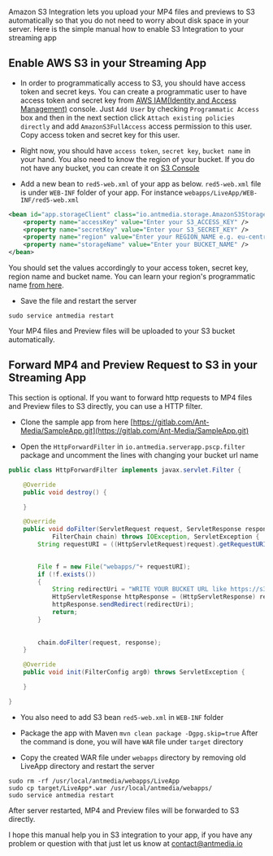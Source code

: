 Amazon S3 Integration lets you upload your MP4 files and previews to S3 automatically so that you do not need to worry about disk space in your server. Here is the simple manual how to enable S3 Integration to your streaming app 

##  Enable AWS S3 in your Streaming App

* In order to programmatically access to S3, you should have access token and secret keys. You can create a programmatic user to have access token and secret key from [AWS IAM(Identity and Access Management)](https://console.aws.amazon.com/iam/home#/users) console. Just `Add User` by checking `Programmatic Access` box and then in the next section click `Attach existing policies directly` and add `AmazonS3FullAccess` access permission to this user. Copy access token and secret key for this user. 

* Right now, you should have `access token`, `secret key`, `bucket name` in your hand. You also need to know the region of your bucket. If you do not have any bucket, you can create it on [S3 Console](https://s3.console.aws.amazon.com/s3/home)  

* Add a new bean to `red5-web.xml` of your app as below. `red5-web.xml` file is under `WEB-INF` folder of your app. For instance `webapps/LiveApp/WEB-INF/red5-web.xml`

```xml
<bean id="app.storageClient" class="io.antmedia.storage.AmazonS3StorageClient">
    <property name="accessKey" value="Enter your S3_ACCESS_KEY" />
    <property name="secretKey" value="Enter your S3_SECRET_KEY" />
    <property name="region" value="Enter your REGION_NAME e.g. eu-central-1" />
    <property name="storageName" value="Enter your BUCKET_NAME" />
</bean>
```

You should set the values accordingly to your access token, secret key, region name and bucket name. You can learn your region's programmatic name [from here](https://docs.aws.amazon.com/general/latest/gr/rande.html). 

* Save the file and restart the server
```
sudo service antmedia restart
```

Your MP4 files and Preview files will be uploaded to your S3 bucket automatically. 

##  Forward MP4 and Preview Request to S3 in your Streaming App
This section is optional. If you want to forward http requests to MP4 files and Preview files to S3 directly, you can use a HTTP filter. 
* Clone the sample app from here [https://gitlab.com/Ant-Media/SampleApp.git](https://gitlab.com/Ant-Media/SampleApp.git)

* Open the `HttpForwardFilter` in `io.antmedia.serverapp.pscp.filter` package and uncomment the lines with changing your bucket url name
```java
public class HttpForwardFilter implements javax.servlet.Filter {

	@Override
	public void destroy() {

	}

	@Override
	public void doFilter(ServletRequest request, ServletResponse response,
			FilterChain chain) throws IOException, ServletException {
		String requestURI = ((HttpServletRequest)request).getRequestURI();

		
		File f = new File("webapps/"+ requestURI);
		if (!f.exists()) 
		{
			String redirectUri = "WRITE YOUR BUCKET URL like https://s3.eu-central-1.amazonaws.com/" + requestURI;
			HttpServletResponse httpResponse = (HttpServletResponse) response;
			httpResponse.sendRedirect(redirectUri);
			return;
		}
		
		
		chain.doFilter(request, response);
	}

	@Override
	public void init(FilterConfig arg0) throws ServletException {

	}

}
```

* You also need to add S3 bean `red5-web.xml` in `WEB-INF` folder 
* Package the app with Maven 
`
mvn clean package -Dgpg.skip=true
`
After the command is done, you will have `WAR` file under `target` directory

* Copy the created WAR file under `webapps` directory by removing old LiveApp directory and restart the server
```
sudo rm -rf /usr/local/antmedia/webapps/LiveApp
sudo cp target/LiveApp*.war /usr/local/antmedia/webapps/
sudo service antmedia restart
```

After server restarted, MP4 and Preview files will be forwarded to S3 directly. 


I hope this manual help you in S3 integration to your app, if you have any problem or question with that just let us know at contact@antmedia.io 